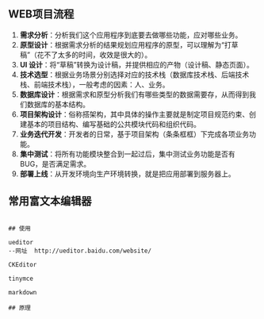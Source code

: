 ## WEB项目流程



1. **需求分析**：分析我们这个应用程序到底要去做哪些功能，应对哪些业务。
2. **原型设计**：根据需求分析的结果规划应用程序的原型，可以理解为“打草稿”（花不了太多的时间，收效是很大的）。
3. **UI 设计**：将“草稿”转换为设计稿，并提供相应的产物（设计稿、静态页面）。
4. **技术选型**：根据业务场景分别选择对应的技术栈（数据库技术栈、后端技术栈、前端技术栈），一般考虑的因素：人、业务。
5. **数据库设计**：根据需求和原型分析我们有哪些类型的数据需要存，从而得到我们数据库的基本结构。
6. **项目架构设计**：俗称搭架构，其中具体的操作主要就是制定项目规范约束、创建基本的项目结构、编写基础的公共模块代码和组织代码。
7. **业务迭代开发**：开发者的日常，基于项目架构（条条框框）下完成各项业务功能。
8. **集中测试**：将所有功能模块整合到一起过后，集中测试业务功能是否有 BUG，是否满足需求。
9. **部署上线**：从开发环境向生产环境转换，就是把应用部署到服务器上。



## 常用富文本编辑器

``` shell

## 使用

ueditor
--网址  http://ueditor.baidu.com/website/

CKEditor

tinymce

markdown

## 原理


```





